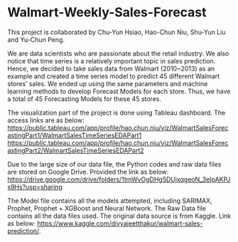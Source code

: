 # Walmart-Weekly-Sales-Forecast
This project is collaborated by Chu-Yun Hsiao, Hao-Chun Niu, Shu-Yun Liu and Yu-Chun Peng.

We are data scientists who are passionate about the retail industry. We also notice that time series is a relatively important topic in sales prediction. Hence, we decided to take sales data from Walmart (2010~2013) as an example and created a time series model to predict 45 different Walmart stores’ sales. We ended up using the same parameters and machine learning methods to develop Forecast Models for each store. Thus, we have a total of 45 Forecasting Models for these 45 stores.

The visualization part of the project is done using Tableau dashboard. The access links are as below: https://public.tableau.com/app/profile/hao.chun.niu/viz/WalmartSalesForecastingPart1/WalmartSalesTimeSeriesEDAPart1 https://public.tableau.com/app/profile/hao.chun.niu/viz/WalmartSalesForecastingPart2/WalmartSalesTimeSeriesEDAPart2

Due to the large size of our data file, the Python codes and raw data files are stored on Google Drive. Provided the link as below: https://drive.google.com/drive/folders/1tmWvOgDHg5DUjxqgeoN_3eIpAKPJs9Hs?usp=sharing

The Model file contains all the models attempted, including SARIMAX, Prophet, Prophet + XGBoost and Neural Network.
The Raw Data file contains all the data files used. The original data source is from Kaggle. Link as below:
https://www.kaggle.com/divyajeetthakur/walmart-sales-prediction/.
